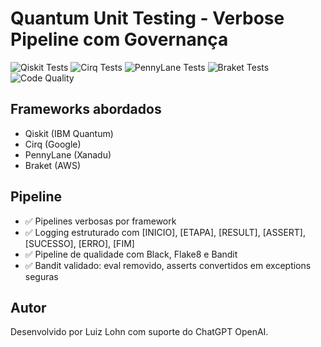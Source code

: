 # Quantum Unit Testing - Verbose Pipeline com Governança

![Qiskit Tests](https://github.com/usuario/repositorio/actions/workflows/qiskit-tests.yml/badge.svg)
![Cirq Tests](https://github.com/usuario/repositorio/actions/workflows/cirq-tests.yml/badge.svg)
![PennyLane Tests](https://github.com/usuario/repositorio/actions/workflows/pennylane-tests.yml/badge.svg)
![Braket Tests](https://github.com/usuario/repositorio/actions/workflows/braket-tests.yml/badge.svg)
![Code Quality](https://github.com/usuario/repositorio/actions/workflows/code-quality.yml/badge.svg)

## Frameworks abordados
- Qiskit (IBM Quantum)
- Cirq (Google)
- PennyLane (Xanadu)
- Braket (AWS)

## Pipeline
- ✅ Pipelines verbosas por framework
- ✅ Logging estruturado com [INICIO], [ETAPA], [RESULT], [ASSERT], [SUCESSO], [ERRO], [FIM]
- ✅ Pipeline de qualidade com Black, Flake8 e Bandit
- ✅ Bandit validado: eval removido, asserts convertidos em exceptions seguras

## Autor
Desenvolvido por Luiz Lohn com suporte do ChatGPT OpenAI.